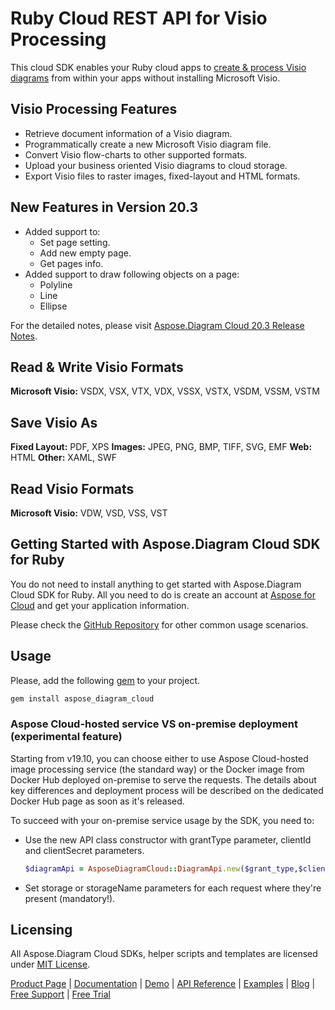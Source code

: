 # Ruby Cloud REST API for Visio Processing

This cloud SDK enables your Ruby cloud apps to [create & process Visio diagrams](https://products.aspose.cloud/diagram/ruby) from within your apps without installing Microsoft Visio.

## Visio Processing Features

- Retrieve document information of a Visio diagram.
- Programmatically create a new Microsoft Visio diagram file.
- Convert Visio flow-charts to other supported formats.
- Upload your business oriented Visio diagrams to cloud storage.
- Export Visio files to raster images, fixed-layout and HTML formats.

## New Features in Version 20.3

- Added support to:
  - Set page setting.
  - Add new empty page.
  - Get pages info.
- Added support to draw following objects on a page:
  - Polyline
  - Line
  - Ellipse

For the detailed notes, please visit [Aspose.Diagram Cloud 20.3 Release Notes](https://docs.aspose.cloud/display/diagramcloud/Aspose.Diagram+Cloud+20.3+Release+Notes).

## Read & Write Visio Formats

**Microsoft Visio:** VSDX, VSX, VTX, VDX, VSSX, VSTX, VSDM, VSSM, VSTM

## Save Visio As

**Fixed Layout:** PDF, XPS
**Images:** JPEG, PNG, BMP, TIFF, SVG, EMF
**Web:** HTML
**Other:** XAML, SWF

## Read Visio Formats

**Microsoft Visio:** VDW, VSD, VSS, VST

## Getting Started with Aspose.Diagram Cloud SDK for Ruby

You do not need to install anything to get started with Aspose.Diagram Cloud SDK for Ruby. All you need to do is create an account at [Aspose for Cloud](https://dashboard.aspose.cloud/#/apps) and get your application information.

Please check the [GitHub Repository](https://github.com/aspose-diagram-cloud/aspose-diagram-cloud-dotnet) for other common usage scenarios.

## Usage

Please, add the following [gem](https://rubygems.org/gems/aspose_diagram_cloud) to your project.

```ruby
gem install aspose_diagram_cloud
```

### Aspose Cloud-hosted service VS on-premise deployment (experimental feature)

Starting from v19.10, you can choose either to use Aspose Cloud-hosted image processing service (the standard way) or the Docker image from Docker Hub deployed on-premise to serve the requests. The details about key differences and deployment process will be described on the dedicated Docker Hub page as soon as it's released.

To succeed with your on-premise service usage by the SDK, you need to:

- Use the new API class constructor with grantType parameter, clientId and clientSecret parameters.

    ```ruby
    $diagramApi = AsposeDiagramCloud::DiagramApi.new($grant_type,$client_id,$client_secret)
    ```

- Set storage or storageName parameters for each request where they're present (mandatory!).

## Licensing

All Aspose.Diagram Cloud SDKs, helper scripts and templates are licensed under [MIT License](https://github.com/aspose-diagram-cloud/aspose-diagram-cloud-ruby/blob/master/LICENSE).

[Product Page](https://products.aspose.cloud/diagram/net) | [Documentation](https://docs.aspose.cloud/display/diagramcloud/Home) | [Demo](https://products.aspose.app/diagram/family) | [API Reference](https://apireference.aspose.cloud/diagram/) | [Examples](https://github.com/aspose-diagram-cloud/aspose-diagram-cloud-dotnet) | [Blog](https://blog.aspose.cloud/category/diagram/) | [Free Support](https://forum.aspose.cloud/c/diagram) | [Free Trial](https://dashboard.aspose.cloud/#/apps)
